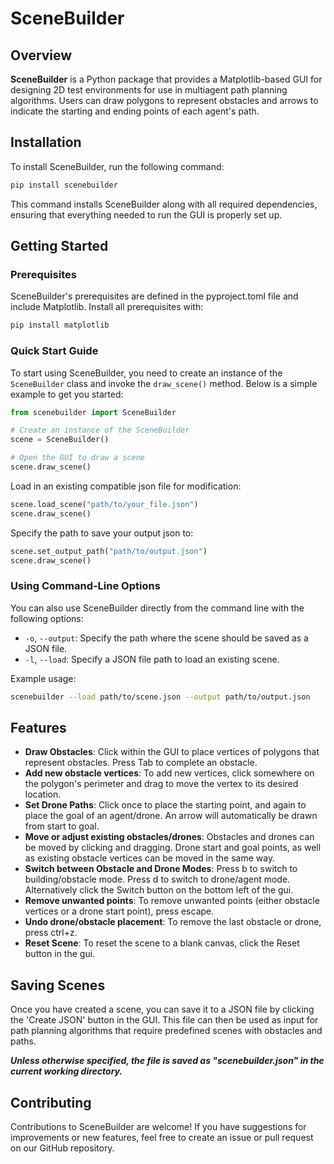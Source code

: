 
# SceneBuilder

## Overview
**SceneBuilder** is a Python package that provides a Matplotlib-based GUI for designing 2D test environments for use in multiagent path planning algorithms. Users can draw polygons to represent obstacles and arrows to indicate the starting and ending points of each agent's path.

## Installation

To install SceneBuilder, run the following command:

```bash
pip install scenebuilder
```
This command installs SceneBuilder along with all required dependencies, ensuring that everything needed to run the GUI is properly set up.

## Getting Started

### Prerequisites

SceneBuilder's prerequisites are defined in the pyproject.toml file and include Matplotlib. Install all prerequisites with:

```bash
pip install matplotlib
```

### Quick Start Guide

To start using SceneBuilder, you need to create an instance of the `SceneBuilder` class and invoke the `draw_scene()` method. Below is a simple example to get you started:

```python
from scenebuilder import SceneBuilder

# Create an instance of the SceneBuilder
scene = SceneBuilder()

# Open the GUI to draw a scene
scene.draw_scene()
```

Load in an existing compatible json file for modification:
```python
scene.load_scene("path/to/your_file.json")
scene.draw_scene()
```

Specify the path to save your output json to:

```python
scene.set_output_path("path/to/output.json")
scene.draw_scene()
```

### Using Command-Line Options

You can also use SceneBuilder directly from the command line with the following options:

- `-o`, `--output`: Specify the path where the scene should be saved as a JSON file.
- `-l`, `--load`: Specify a JSON file path to load an existing scene.

Example usage:

```bash
scenebuilder --load path/to/scene.json --output path/to/output.json
```

## Features

- **Draw Obstacles**: Click within the GUI to place vertices of polygons that represent obstacles. Press Tab to complete an obstacle.
- **Add new obstacle vertices**: To add new vertices, click somewhere on the polygon's perimeter and drag to move the vertex to its desired location.
- **Set Drone Paths**: Click once to place the starting point, and again to place the goal of an agent/drone. An arrow will automatically be drawn from start to goal.
- **Move or adjust existing obstacles/drones**: Obstacles and drones can be moved by clicking and dragging. Drone start and goal points, as well as existing obstacle vertices can be moved in the same way.
- **Switch between Obstacle and Drone Modes**: Press b to switch to building/obstacle mode. Press d to switch to drone/agent mode. Alternatively click the Switch button on the bottom left of the gui. 
- **Remove unwanted points**: To remove unwanted points (either obstacle vertices or a drone start point), press escape.
- **Undo drone/obstacle placement**: To remove the last obstacle or drone, press ctrl+z.
- **Reset Scene**: To reset the scene to a blank canvas, click the Reset button in the gui.

## Saving Scenes

Once you have created a scene, you can save it to a JSON file by clicking the 'Create JSON' button in the GUI. This file can then be used as input for path planning algorithms that require predefined scenes with obstacles and paths. 

***Unless otherwise specified, the file is saved as "scenebuilder.json" in the current working directory.***

## Contributing

Contributions to SceneBuilder are welcome! If you have suggestions for improvements or new features, feel free to create an issue or pull request on our GitHub repository.